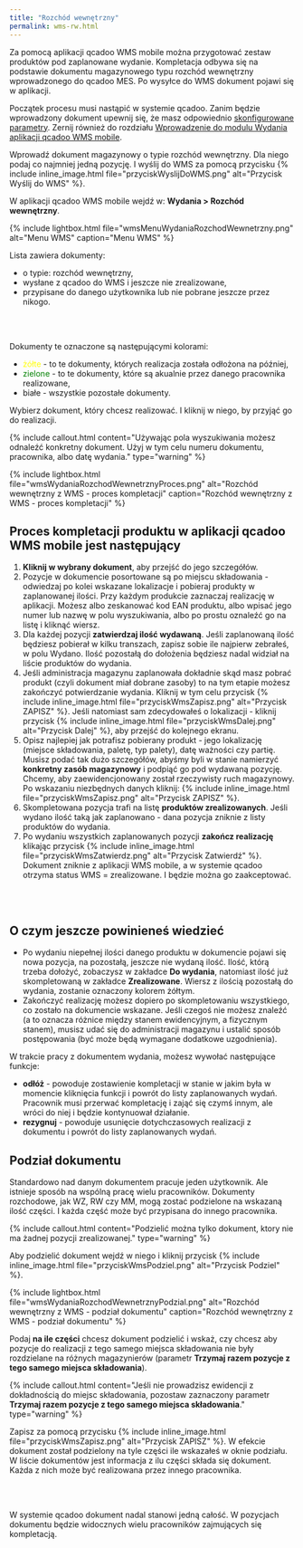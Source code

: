 ```yaml
---
title: "Rozchód wewnętrzny"
permalink: wms-rw.html 
---
```


Za pomocą aplikacji qcadoo WMS mobile można przygotować zestaw produktów pod zaplanowane wydanie. Kompletacja odbywa się na podstawie dokumentu magazynowego typu rozchód wewnętrzny wprowadzonego do qcadoo MES. Po wysyłce do WMS dokument pojawi się w aplikacji.

Początek procesu musi nastąpić w systemie qcadoo. Zanim będzie wprowadzony dokument upewnij się, że masz odpowiednio [skonfigurowane parametry](/wms-wprowadzenie.html#parametryzacja-systemu-qcadoo). Zernij również do rozdziału [Wprowadzenie do modulu Wydania aplikacji qcadoo WMS mobile](/wms-wydania-wprowadzenie).

Wprowadź dokument magazynowy o typie rozchód wewnętrzny. Dla niego podaj co najmniej jedną pozycję. I wyślij do WMS za pomocą przycisku {% include inline_image.html file="przyciskWyslijDoWMS.png" alt="Przycisk Wyślij do WMS" %}.

W aplikacji qcadoo WMS mobile wejdź w: **Wydania > Rozchód wewnętrzny**.

{% include lightbox.html file="wmsMenuWydaniaRozchodWewnetrzny.png" alt="Menu WMS" caption="Menu WMS" %}

Lista zawiera dokumenty:
- o typie: rozchód wewnętrzny,
- wysłane z qcadoo do WMS i jeszcze nie zrealizowane,
- przypisane do danego użytkownika lub nie pobrane jeszcze przez nikogo.

<br/>
<br/>

Dokumenty te oznaczone są następującymi kolorami:
- <span style="color:yellow">żółte</span> - to te dokumenty, których realizacja została odłożona na później,
- <span style="color:green">zielone</span> - to te dokumenty, które są akualnie przez danego pracownika realizowane,
- białe - wszystkie pozostałe dokumenty.

Wybierz dokument, który chcesz realizować. I kliknij w niego, by przyjąć go do realizacji. 

{% include callout.html content="Używając pola wyszukiwania możesz odnaleźć konkretny dokument. Użyj w tym celu numeru dokumentu, pracownika, albo datę wydania." type="warning" %}

{% include lightbox.html file="wmsWydaniaRozchodWewnetrznyProces.png" alt="Rozchód wewnętrzny z WMS - proces kompletacji" caption="Rozchód wewnętrzny z WMS - proces kompletacji" %}

## Proces kompletacji produktu w aplikacji qcadoo WMS mobile jest następujący

1. **Kliknij w wybrany dokument**, aby przejść do jego szczegółów.
2. Pozycje w dokumencie posortowane są po miejscu składowania - odwiedzaj po kolei wskazane lokalizacje i pobieraj produkty w zaplanowanej ilości. Przy każdym produkcie zaznaczaj realizację w aplikacji. Możesz albo zeskanować kod EAN produktu, albo wpisać jego numer lub nazwę w polu wyszukiwania, albo po prostu oznaleźć go na listę i kliknąć wiersz.
3. Dla każdej pozycji **zatwierdzaj ilość wydawaną**. Jeśli zaplanowaną ilość będziesz pobierał w kilku transzach, zapisz sobie ile najpierw zebrałeś, w polu Wydano. Ilość pozostałą do dołożenia będziesz nadal widział na liście produktów do wydania.
4. Jeśli administracja magazynu zaplanowała dokładnie skąd masz pobrać produkt (czyli dokument miał dobrane zasoby) to na tym etapie możesz zakończyć potwierdzanie wydania. Kliknij w tym celu przycisk {% include inline_image.html file="przyciskWmsZapisz.png" alt="Przycisk ZAPISZ" %}. Jeśli natomiast sam zdecydowałeś o lokalizacji - kliknij przycisk {% include inline_image.html file="przyciskWmsDalej.png" alt="Przycisk Dalej" %}, aby przejść do kolejnego ekranu.
5. Opisz najlepiej jak potrafisz pobierany produkt - jego lokalizację (miejsce składowania, paletę, typ palety), datę ważności czy partię. Musisz podać tak dużo szczegółów, abyśmy byli w stanie namierzyć **konkretny zasób magazynowy** i podpiąć go pod wydawaną pozycję. Chcemy, aby zaewidencjonowany został rzeczywisty ruch magazynowy. Po wskazaniu niezbędnych danych kliknij: {% include inline_image.html file="przyciskWmsZapisz.png" alt="Przycisk ZAPISZ" %}.
6. Skompletowana pozycja trafi na listę **produktów zrealizowanych**. Jeśli wydano ilość taką jak zaplanowano - dana pozycja zniknie z listy produktów do wydania.
7. Po wydaniu wszystkich zaplanowanych pozycji **zakończ realizację** klikając przycisk {% include inline_image.html file="przyciskWmsZatwierdz.png" alt="Przycisk Zatwierdź" %}. Dokument zniknie z aplikacji WMS mobile, a w systemie qcadoo otrzyma status WMS = zrealizowane. I będzie można go zaakceptować.

<br/>
<br/>


## O czym jeszcze powinieneś wiedzieć

- Po wydaniu niepełnej ilości danego produktu w dokumencie pojawi się nowa pozycja, na pozostałą, jeszcze nie wydaną ilość. Ilość, którą trzeba dołożyć, zobaczysz w zakładce **Do wydania**, natomiast ilość już skompletowaną w zakładce **Zrealizowane**. Wiersz z ilością pozostałą do wydania, zostanie oznaczony kolorem żółtym.
- Zakończyć realizację możesz dopiero po skompletowaniu wszystkiego, co zostało na dokumencie wskazane. Jeśli czegoś nie możesz znaleźć (a to oznacza różnice między stanem ewidencyjnym, a fizycznym stanem), musisz udać się do administracji magazynu i ustalić sposób postępowania (być może będą wymagane dodatkowe uzgodnienia).

W trakcie pracy z dokumentem wydania, możesz wywołać następujące funkcje:
- **odłóż** - powoduje zostawienie kompletacji w stanie w jakim była w momencie kliknięcia funkcji i powrót do listy zaplanowanych wydań. Pracownik musi przerwać kompletację i zająć się czymś innym, ale wróci do niej i będzie kontynuował działanie.
- **rezygnuj** - powoduje usunięcie dotychczasowych realizacji z dokumentu i powrót do listy zaplanowanych wydań. 

## Podział dokumentu 

Standardowo nad danym dokumentem pracuje jeden użytkownik. Ale istnieje sposób na wspólną pracę wielu pracowników. Dokumenty rozchodowe, jak WZ, RW czy MM, mogą zostać podzielone na wskazaną ilość części. I każda część może być przypisana do innego pracownika.

{% include callout.html content="Podzielić można tylko dokument, ktory nie ma żadnej pozycji zrealizowanej." type="warning" %}

Aby podzielić dokument wejdź w niego i kliknij przycisk {% include inline_image.html file="przyciskWmsPodziel.png" alt="Przycisk Podziel" %}.

{% include lightbox.html file="wmsWydaniaRozchodWewnetrznyPodzial.png" alt="Rozchód wewnętrzny z WMS - podział dokumentu" caption="Rozchód wewnętrzny z WMS - podział dokumentu" %}

Podaj **na ile części** chcesz dokument podzielić i wskaż, czy chcesz aby pozycje do realizacji z tego samego miejsca składowania nie były rozdzielane na różnych magazynierów (parametr **Trzymaj razem pozycje z tego samego miejsca składowania**).

{% include callout.html content="Jeśli nie prowadzisz ewidencji z dokładnością do miejsc składowania, pozostaw zaznaczony parametr **Trzymaj razem pozycje z tego samego miejsca składowania**." type="warning" %}

Zapisz za pomocą przycisku {% include inline_image.html file="przyciskWmsZapisz.png" alt="Przycisk ZAPISZ" %}. W efekcie dokument został podzielony na tyle części ile wskazałeś w oknie podziału. W liście dokumentów jest informacja z ilu części składa się dokument. Każda z nich może być realizowana przez innego pracownika. 

<br/>
<br/>

W systemie qcadoo dokument nadal stanowi jedną całość. W pozycjach dokumentu będzie widocznych wielu pracowników zajmujących się kompletacją.



